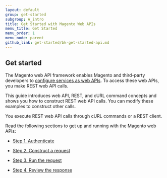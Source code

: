 ```yaml
---
layout: default
group: get-started
subgroup: A_intro
title: Get Started with Magento Web APIs
menu_title: Get Started
menu_order: 1
menu_node: parent
github_link: get-started/bk-get-started-api.md
---
```


<!-- <p class="q">Reviewer: SOAP is not supported for Dev Beta, so I've omitted it for now.</p> -->
<h2>Get started</h2>
<p>The Magento web API framework enables Magento and third-party developers to <a href="{{ site.gdeurl }}extension-dev-guide/service-contracts/service-to-web-service.html">configure services as web APIs</a>. To access these web APIs, you make REST web API calls.</p>
<p>This guide introduces web API, REST, and cURL command concepts and shows you how to construct REST web API calls. You can modify these examples to construct other calls.</p>
<p>You execute REST web API calls through cURL commands or a REST client.</p>

<p>Read the following sections to get up and running with the Magento web APIs:</p>
<ul>
   <li>
      <p>
         <a href="{{ site.gdeurl }}get-started/gs-authentication.html">Step 1. Authenticate</a>
      </p>
   </li>
   <li>
      <p>
         <a href="{{ site.gdeurl }}get-started/gs-web-api-requests.html">Step 2. Construct a request</a>
      </p>
   </li>
   <li>
      <p>
         <a href="{{ site.gdeurl }}get-started/gs-web-api-run.html">Step 3. Run the request</a>
      </p>
   </li>
   <li>
      <p>
         <a href="{{ site.gdeurl }}get-started/gs-web-api-responses.html">Step 4. Review the response</a>
      </p>
   </li>
   <!--
      <li>
         <p>
            <a href="{{ site.gdeurl }}get-started/soap/soap-web-api-calls.html">SOAP web API calls</a>
         </p>
      </li>
      -->
</ul>






